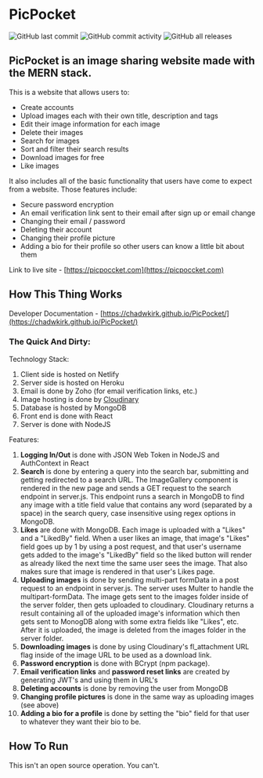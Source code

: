 # PicPocket

![GitHub last commit](https://img.shields.io/github/last-commit/ChadWKirk/PicPocket) ![GitHub commit activity](https://img.shields.io/github/commit-activity/m/ChadWKirk/PicPocket) ![GitHub all releases](https://img.shields.io/github/downloads/ChadWKirk/PicPocket/total?label=Downloads)

## PicPocket is an image sharing website made with the MERN stack.

This is a website that allows users to:

- Create accounts
- Upload images each with their own title, description and tags
- Edit their image information for each image
- Delete their images
- Search for images
- Sort and filter their search results
- Download images for free
- Like images

It also includes all of the basic functionality that users have come to expect from a website. Those features include:

- Secure password encryption
- An email verification link sent to their email after sign up or email change
- Changing their email / password
- Deleting their account
- Changing their profile picture
- Adding a bio for their profile so other users can know a little bit about them

Link to live site - [https://picpoccket.com](https://picpoccket.com)

## How This Thing Works

Developer Documentation - [https://chadwkirk.github.io/PicPocket/](https://chadwkirk.github.io/PicPocket/)

### The Quick And Dirty:

Technology Stack:

1. Client side is hosted on Netlify
1. Server side is hosted on Heroku
1. Email is done by Zoho (for email verification links, etc.)
1. Image hosting is done by [Cloudinary](https://cloudinary.com/)
1. Database is hosted by MongoDB
1. Front end is done with React
1. Server is done with NodeJS

Features:

1. **Logging In/Out** is done with JSON Web Token in NodeJS and AuthContext in React
1. **Search** is done by entering a query into the search bar, submitting and getting redirected to a search URL. The ImageGallery component is rendered in the new page and sends a GET request to the search endpoint in server.js. This endpoint runs a search in MongoDB to find any image with a title field value that contains any word (separated by a space) in the search query, case insensitive using regex options in MongoDB.
1. **Likes** are done with MongoDB. Each image is uploaded with a "Likes" and a "LikedBy" field. When a user likes an image, that image's "Likes" field goes up by 1 by using a post request, and that user's username gets added to the image's "LikedBy" field so the liked button will render as already liked the next time the same user sees the image. That also makes sure that image is rendered in that user's Likes page.
1. **Uploading images** is done by sending multi-part formData in a post request to an endpoint in server.js. The server uses Multer to handle the multipart-formData. The image gets sent to the images folder inside of the server folder, then gets uploaded to cloudinary. Cloudinary returns a result containing all of the uploaded image's information which then gets sent to MonogDB along with some extra fields like "Likes", etc. After it is uploaded, the image is deleted from the images folder in the server folder.
1. **Downloading images** is done by using Cloudinary's fl_attachment URL flag inside of the image URL to be used as a download link.
1. **Password encryption** is done with BCrypt (npm package).
1. **Email verification links** and **password reset links** are created by generating JWT's and using them in URL's
1. **Deleting accounts** is done by removing the user from MongoDB
1. **Changing profile pictures** is done in the same way as uploading images (see above)
1. **Adding a bio for a profile** is done by setting the "bio" field for that user to whatever they want their bio to be.

## How To Run

This isn't an open source operation. You can't.
